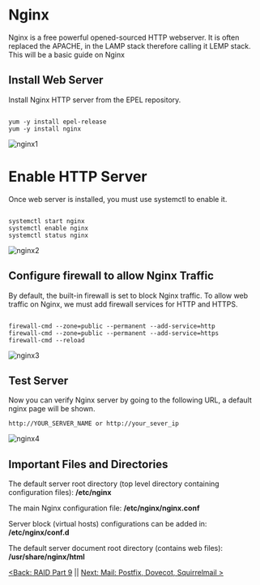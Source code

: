 # Nginx

Nginx is a free powerful opened-sourced HTTP webserver. It is often replaced the APACHE, in the LAMP stack therefore calling it LEMP stack. This will be a basic guide on Nginx

## Install  Web Server

Install Nginx HTTP server from the EPEL repository.

```

yum -y install epel-release
yum -y install nginx

```

![nginx1](https://github.com/sxcdennis/Linux-Guides/blob/master/images/nginx1.png?raw=true)

# Enable HTTP Server

Once web server is installed, you must use systemctl to enable it.

```

systemctl start nginx
systemctl enable nginx
systemctl status nginx

```

![nginx2](https://github.com/sxcdennis/Linux-Guides/blob/master/images/nginx2.png?raw=true)

## Configure firewall to allow Nginx Traffic

By default, the built-in firewall is set to block Nginx traffic.
To allow web traffic on Nginx, we must add firewall services for HTTP and HTTPS.

```

firewall-cmd --zone=public --permanent --add-service=http
firewall-cmd --zone=public --permanent --add-service=https
firewall-cmd --reload

```


![nginx3](https://github.com/sxcdennis/Linux-Guides/blob/master/images/nginx3.png?raw=true)


## Test Server

Now you can verify Nginx server by going to the following URL, a default nginx page will be shown.

```
http://YOUR_SERVER_NAME or http://your_sever_ip

```

![nginx4](https://github.com/sxcdennis/Linux-Guides/blob/master/images/nginx4.png?raw=true)



## Important Files and Directories

The default server root directory (top level directory containing configuration files): **/etc/nginx**

The main Nginx configuration file: **/etc/nginx/nginx.conf**

Server block (virtual hosts) configurations can be added in: **/etc/nginx/conf.d**

The default server document root directory (contains web files): **/usr/share/nginx/html**

[<Back: RAID Part 9](https://github.com/sxcdennis/Linux-Guides/blob/master/Raid%20Part9.md "RAID Part 9") || [Next: Mail: Postfix, Dovecot, Squirrelmail >](https://github.com/sxcdennis/Linux-Guides/blob/master/mail.md "mail")
